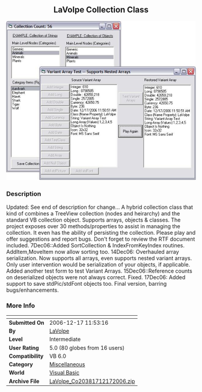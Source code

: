 ﻿<div align="center">

## LaVolpe Collection Class

<img src="PIC200612171258316010.JPG">
</div>

### Description

Updated: See end of description for change... A hybrid collection class that kind of combines a TreeView collection (nodes and heirarchy) and the standard VB collection object. Supports arrays, objects &amp; classes. The project exposes over 30 methods/properties to assist in managing the collection. It even has the ability of persisting the collection. Please play and offer suggestions and report bugs. Don't forget to review the RTF document included. 7Dec06::Added SortCollection &amp; IndexFromKeyIndex routines. AddItem,MoveItem now allow sorting too. 14Dec06: Overhauled array serialization. Now supports all arrays, even supports nested variant arrays. Only user intervention would be serialization of your objects, if applicable. Added another test form to test Variant Arrays. 15Dec06::Reference counts on deserialized objects were not always correct. Fixed. 17Dec06: Added support to save stdPic/stdFont objects too. Final version, barring bugs/enhancements.
 
### More Info
 


<span>             |<span>
---                |---
**Submitted On**   |2006-12-17 11:53:16
**By**             |[LaVolpe](https://github.com/Planet-Source-Code/PSCIndex/blob/master/ByAuthor/lavolpe.md)
**Level**          |Intermediate
**User Rating**    |5.0 (80 globes from 16 users)
**Compatibility**  |VB 6\.0
**Category**       |[Miscellaneous](https://github.com/Planet-Source-Code/PSCIndex/blob/master/ByCategory/miscellaneous__1-1.md)
**World**          |[Visual Basic](https://github.com/Planet-Source-Code/PSCIndex/blob/master/ByWorld/visual-basic.md)
**Archive File**   |[LaVolpe\_Co20381712172006\.zip](https://github.com/Planet-Source-Code/lavolpe-lavolpe-collection-class__1-67312/archive/master.zip)








